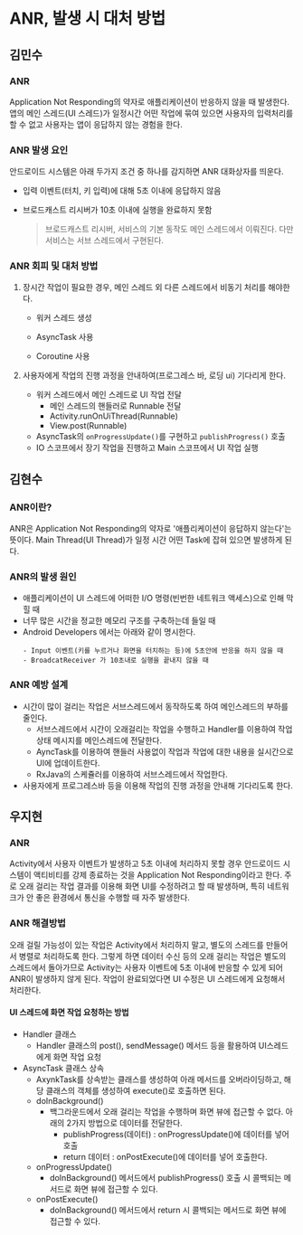 # ANR, 발생 시 대처 방법

## 김민수

### ANR

Application Not Responding의 약자로 애플리케이션이 반응하지 않을 때 발생한다. 앱의 메인 스레드(UI 스레드)가 일정시간 어떤 작업에 묶여 있으면 사용자의 입력처리를 할 수 없고 사용자는 앱이 응답하지 않는 경험을 한다.

### ANR 발생 요인

안드로이드 시스템은 아래 두가지 조건 중 하나를 감지하면 ANR 대화상자를 띄운다.

- 입력 이벤트(터치, 키 입력)에 대해 5초 이내에 응답하지 않음

- 브로드캐스트 리시버가 10초 이내에 실행을 완료하지 못함

  > 브로드캐스트 리시버, 서비스의 기본 동작도 메인 스레드에서 이뤄진다. 다만 서비스는 서브 스레드에서 구현된다.


### ANR 회피 및 대처 방법

1. 장시간 작업이 필요한 경우, 메인 스레드 외 다른 스레드에서 비동기 처리를 해야한다.

   - 워커 스레드 생성

   - AsyncTask 사용

   - Coroutine 사용

2. 사용자에게 작업의 진행 과정을 안내하여(프로그레스 바, 로딩 ui) 기다리게 한다.
   - 워커 스레드에서 메인 스레드로 UI 작업 전달
     - 메인 스레드의 핸들러로 Runnable 전달
     - Activity.runOnUiThread(Runnable)
     - View.post(Runnable)
   - AsyncTask의 `onProgressUpdate()`를 구현하고 `publishProgress()` 호출
   - IO 스코프에서 장기 작업을 진행하고 Main 스코프에서 UI 작업 실행

## 김현수

### ANR이란?
ANR은 Application Not Responding의 약자로 '애플리케이션이 응답하지 않는다'는 뜻이다. Main Thread(UI Thread)가 일정 시간 어떤 Task에 잡혀 있으면 발생하게 된다.

### ANR의 발생 원인

- 애플리케이션이 UI 스레드에 어떠한 I/O 명령(빈번한 네트워크 액세스)으로 인해 막힐 때
- 너무 많은 시간을 정교한 메모리 구조를 구축하는데 들일 때
-  Android Developers 에서는 아래와 같이 명시한다.
	```
	- Input 이벤트(키를 누르거나 화면을 터치하는 등)에 5초안에 반응을 하지 않을 때
	- BroadcatReceiver 가 10초내로 실행을 끝내지 않을 때
	```

### ANR 예방 설계
- 시간이 많이 걸리는 작업은 서브스레드에서 동작하도록 하여 메인스레드의 부하를 줄인다.
	- 서브스레드에서 시간이 오래걸리는 작업을 수행하고 Handler를 이용하여 작업상태 메시지를 메인스레드에 전달한다.
	- AyncTask를 이용하여 핸들러 사용없이 작업과 작업에 대한 내용을 실시간으로 UI에 업데이트한다.
	- RxJava의 스케쥴러를 이용하여 서브스레드에서 작업한다.
- 사용자에게 프로그레스바 등을 이용해 작업의 진행 과정을 안내해 기다리도록 한다.

## 우지현

### ANR

Activity에서 사용자 이벤트가 발생하고 5초 이내에 처리하지 못할 경우 안드로이드 시스템이 액티비티를 강제 종료하는 것을 Application Not Responding이라고 한다. 주로 오래 걸리는 작업 결과를 이용해 화면 UI를 수정하려고 할 때 발생하며, 특히 네트워크가 안 좋은 환경에서 통신을 수행할 때 자주 발생한다.

### ANR 해결방법

오래 걸릴 가능성이 있는 작업은 Activity에서 처리하지 말고, 별도의 스레드를 만들어서 병렬로 처리하도록 한다. 그렇게 하면 데이터 수신 등의 오래 걸리는 작업은 별도의 스레드에서 돌아가므로 Activity는 사용자 이벤트에 5초 이내에 반응할 수 있게 되어 ANR이 발생하지 않게 된다. 작업이 완료되었다면 UI 수정은 UI 스레드에게 요청해서 처리한다.

#### UI 스레드에 화면 작업 요청하는 방법

- Handler 클래스
  - Handler 클래스의 post(), sendMessage() 메서드 등을 활용하여 UI스레드에게 화면 작업 요청
- AsyncTask 클래스 상속
  - AxynkTask를 상속받는 클래스를 생성하여 아래 메서드를 오버라이딩하고, 해당 클래스의 객체를 생성하여 execute()로 호출하면 된다.
  - doInBackground()
    - 백그라운드에서 오래 걸리는 작업을 수행하며 화면 뷰에 접근할 수 없다. 아래의 2가지 방법으로 데이터를 전달한다.
      - publishProgress(데이터) : onProgressUpdate()에 데이터를 넣어 호출
      - return 데이터 : onPostExecute()에 데이터를 넣어 호출한다.
  - onProgressUpdate()
    - doInBackground() 메서드에서 publishProgress() 호출 시 콜백되는 메서드로 화면 뷰에 접근할 수 있다.
  - onPostExecute()
    - doInBackground() 메서드에서 return 시 콜백되는 메서드로 화면 뷰에 접근할 수 있다.

